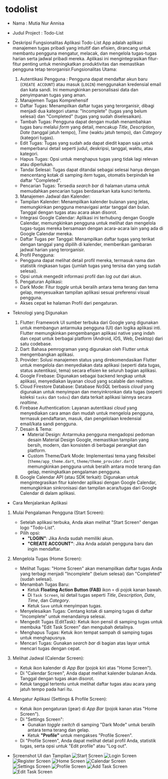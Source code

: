 # todolist

- Nama : Mutia Nur Annisa
- Judul Project : Todo-List
- Deskripsi Fungsionalitas Aplikasi
Todo-List App adalah aplikasi manajemen tugas pribadi yang intuitif dan efisien, dirancang untuk membantu pengguna mengatur, melacak, dan mengelola tugas-tugas harian serta jadwal pribadi mereka. Aplikasi ini mengintegrasikan fitur-fitur penting untuk meningkatkan produktivitas dan memastikan pengguna tetap terorganisir.Fungsionalitas Utama:
  1. Autentikasi Pengguna : Pengguna dapat mendaftar akun baru (`CREATE ACCOUNT`) atau masuk (`LOGIN`) menggunakan kredensial email dan kata sandi. Ini memungkinkan personalisasi data dan penyimpanan tugas yang aman.
  2. Manajemen Tugas Komprehensif
    - Daftar Tugas: Menampilkan daftar tugas yang terorganisir, dibagi menjadi dua kategori utama: "Incomplete" (tugas yang belum selesai) dan "Completed" (tugas yang sudah diselesaikan).
    - Tambah Tugas: Pengguna dapat dengan mudah menambahkan tugas baru melalui *form* yang detail, mencakup *Title*, *Description*, *Date* (tanggal jatuh tempo), *Time* (waktu jatuh tempo), dan *Category* (kategori tugas).
    - Edit Tugas: Tugas yang sudah ada dapat diedit kapan saja untuk memperbarui detail seperti judul, deskripsi, tanggal, waktu, atau kategori.
    - Hapus Tugas: Opsi untuk menghapus tugas yang tidak lagi relevan atau diperlukan.
    - Tandai Selesai: Tugas dapat ditandai sebagai selesai hanya dengan mencentang kotak di samping *item* tugas, otomatis berpindah ke daftar "Completed".
    - Pencarian Tugas: Tersedia *search bar* di halaman utama untuk memudahkan pencarian tugas berdasarkan kata kunci tertentu.
  3. Manajemen Jadwal dan Kalender:
    - Tampilan Kalender: Menampilkan kalender bulanan yang jelas, memungkinkan pengguna menavigasi antar tanggal dan bulan. Tanggal dengan tugas atau acara akan disorot.
    - Integrasi Google Calendar: Aplikasi ini terhubung dengan Google Calendar, memungkinkan pengguna untuk melihat dan mengelola tugas-tugas mereka bersamaan dengan acara-acara lain yang ada di Google Calendar mereka.
    - Daftar Tugas per Tanggal: Menampilkan daftar tugas yang terikat dengan tanggal yang dipilih di kalender, memberikan gambaran jadwal harian yang terorganisir.
  4. Profil Pengguna:
    - Pengguna dapat melihat detail profil mereka, termasuk nama dan statistik ringkasan tugas (jumlah tugas yang tersisa dan yang sudah selesai).
    - Opsi untuk mengedit informasi profil dan *log out* dari akun.
  5. Pengaturan Aplikasi:
    - Dark Mode: Fitur *toggle* untuk beralih antara tema terang dan tema gelap, menyesuaikan tampilan aplikasi sesuai preferensi visual pengguna.
    - Akses cepat ke halaman Profil dari pengaturan.

- Teknologi yang Digunakan
    1. Flutter: Framework UI sumber terbuka dari Google yang digunakan untuk membangun antarmuka pengguna (UI) dan logika aplikasi inti. Flutter memungkinkan pengembangan aplikasi native yang indah dan cepat untuk berbagai platform (Android, iOS, Web, Desktop) dari satu codebase.
    2. Dart: Bahasa pemrograman yang digunakan oleh Flutter untuk mengembangkan aplikasi.
    3. Provider: Solusi manajemen status yang direkomendasikan Flutter untuk mengelola dan menyediakan data aplikasi (seperti data tugas, status autentikasi, tema) secara efisien ke seluruh bagian aplikasi.
    4. Google Firebase: Digunakan sebagai backend lengkap untuk aplikasi, menyediakan layanan cloud yang scalable dan realtime.
    5. Cloud Firestore Database: Database *NoSQL* berbasis *cloud* yang digunakan untuk menyimpan dan menyinkronkan data tugas (seperti koleksi `tasks` dan `todos`) dan data terkait aplikasi lainnya secara *realtime*.
    6. Firebase Authentication: Layanan autentikasi *cloud* yang menyediakan cara aman dan mudah untuk mengelola pengguna, termasuk pendaftaran, masuk, dan pengelolaan kredensial email/kata sandi pengguna.
    7. Desain & Tema:
        - Material Design: Antarmuka pengguna mengadopsi pedoman desain Material Design Google, memastikan tampilan yang bersih, modern, dan konsisten di berbagai perangkat dan platform.
        - Custom Theme/Dark Mode: Implementasi tema yang fleksibel (`theme/app_theme.dart`, `theme/theme_provider.dart`) memungkinkan pengguna untuk beralih antara mode terang dan gelap, meningkatkan pengalaman pengguna.
    8. Google Calendar API (atau SDK terkait): Digunakan untuk mengintegrasikan fitur kalender aplikasi dengan Google Calendar, memungkinkan sinkronisasi dan tampilan acara/tugas dari Google Calendar di dalam aplikasi.

- Cara Menjalankan Aplikasi
1.  Mulai Pengalaman Pengguna (Start Screen):
    * Setelah aplikasi terbuka, Anda akan melihat "Start Screen" dengan logo "Todo-List".
    * Pilih opsi:
        * **"LOGIN"**: Jika Anda sudah memiliki akun.
        * **"CREATE ACCOUNT"**: Jika Anda adalah pengguna baru dan ingin mendaftar.

2.  Mengelola Tugas (Home Screen):
    * Melihat Tugas: "Home Screen" akan menampilkan daftar tugas Anda yang terbagi menjadi "Incomplete" (belum selesai) dan "Completed" (sudah selesai).
    * Menambah Tugas Baru:
        - Ketuk **Floating Action Button (FAB)** ikon `+` di pojok kanan bawah.
        - Di `Task Screen`, isi detail tugas seperti *Title*, *Description*, *Date*, *Time*, dan *Category*.
        - Ketuk `Save` untuk menyimpan tugas.
    * Menyelesaikan Tugas: Centang kotak di samping tugas di daftar "Incomplete" untuk menandainya selesai.
    * Mengedit Tugas (EditTask): Ketuk ikon pensil di samping tugas untuk membuka "Edit Task Screen" dan mengubah detailnya.
    * Menghapus Tugas: Ketuk ikon tempat sampah di samping tugas untuk menghapusnya.
    * Mencari Tugas: Gunakan *search bar* di bagian atas layar untuk mencari tugas dengan cepat.

3.  Melihat Jadwal (Calendar Screen):
    * Ketuk ikon kalender di *App Bar* (pojok kiri atas "Home Screen").
    * Di "Calendar Screen", Anda dapat melihat kalender bulanan Anda. Tanggal dengan tugas akan disorot.
    * Ketuk tanggal tertentu untuk melihat daftar tugas atau acara yang jatuh tempo pada hari itu.

4.  Mengatur Aplikasi (Settings & Profile Screen):
    * Ketuk ikon pengaturan (gear) di *App Bar* (pojok kanan atas "Home Screen").
    * Di "Settings Screen":
        * Gunakan *toggle switch* di samping "Dark Mode" untuk beralih antara tema terang dan gelap.
        * Ketuk **"Profile"** untuk mengakses "Profile Screen".
    * Di "Profile Screen", Anda dapat melihat detail profil Anda, statistik tugas, serta opsi untuk "Edit profile" atau "Log out".


- Screenshot UI dan Tampilan
![Start Screen](screenshots/StartScene.png)
![Login Screen](screenshots/Login.png)
![Register Screen](screenshots/Register.png)
![Home Screen](screenshots/HomeScene.png)
![Calendar Screen](screenshots/Calender.png)
![Settings Screen](screenshots/Settings.png)
![Profile Screen](screenshots/Profile.png)
![Add Task Screen](screenshots/AddTask.png)
![Edit Task Screen](screenshots/EditTask.png)
